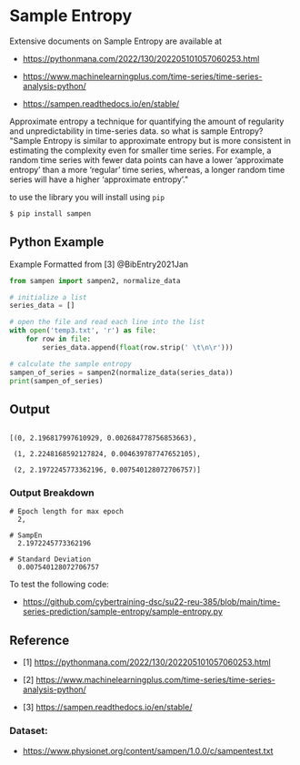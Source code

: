 # Sample Entropy

Extensive documents on Sample Entropy are available at

* <https://pythonmana.com/2022/130/202205101057060253.html>

* <https://www.machinelearningplus.com/time-series/time-series-analysis-python/>

* <https://sampen.readthedocs.io/en/stable/>


Approximate entropy a technique for quantifying the amount of 
regularity and unpredictability in time-series data. so what is 
sample Entropy? "Sample Entropy is similar to approximate entropy 
but is more consistent in estimating the complexity even for smaller
time series. For example, a random time series with fewer data 
points can have a lower ‘approximate entropy’ than a more ‘regular’
time series, whereas, a longer random time series will have a higher
‘approximate entropy’."

to use the library you will install using `pip`

```bash
$ pip install sampen
```

## Python Example

Example Formatted from [3] @BibEntry2021Jan

``` python
from sampen import sampen2, normalize_data

# initialize a list
series_data = []

# open the file and read each line into the list
with open('temp3.txt', 'r') as file:
    for row in file:
        series_data.append(float(row.strip(' \t\n\r')))

# calculate the sample entropy
sampen_of_series = sampen2(normalize_data(series_data))
print(sampen_of_series)
```

## Output 

```

[(0, 2.196817997610929, 0.002684778756853663),

 (1, 2.2248168592127824, 0.004639787747652105), 
 
 (2, 2.1972245773362196, 0.007540128072706757)]
```

### Output Breakdown

``` 
# Epoch length for max epoch
  2,
  
# SampEn
  2.1972245773362196
  
# Standard Deviation
  0.007540128072706757

```
To test the following code:

* <https://github.com/cybertraining-dsc/su22-reu-385/blob/main/time-series-prediction/sample-entropy/sample-entropy.py>

## Reference

* [1] <https://pythonmana.com/2022/130/202205101057060253.html>

* [2] <https://www.machinelearningplus.com/time-series/time-series-analysis-python/>

* [3] <https://sampen.readthedocs.io/en/stable/>

### Dataset:

* <https://www.physionet.org/content/sampen/1.0.0/c/sampentest.txt>



